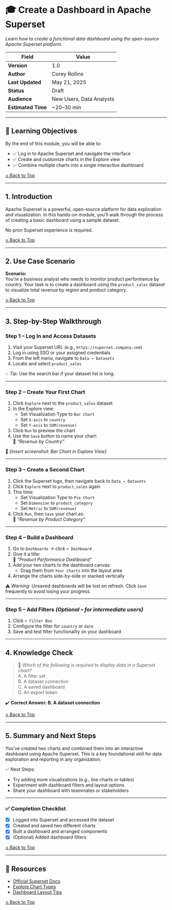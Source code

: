 # 🎓 Create a Dashboard in Apache Superset
*Learn how to create a functional data dashboard using the open-source Apache Superset platform.*

| **Field**         | **Value**                                |
|-------------------|--------------------------------------------|
| **Version**       | 1.0                                       |
| **Author**        | Corey Rollins                            |
| **Last Updated**  | May 21, 2025                             |
| **Status**        | Draft                                     |
| **Audience**      | New Users, Data Analysts                  |
| **Estimated Time**| ~20–30 min                                |

---

## 🧠 Learning Objectives

By the end of this module, you will be able to:

- ✅ Log in to Apache Superset and navigate the interface
- ✅ Create and customize charts in the Explore view
- ✅ Combine multiple charts into a single interactive dashboard

[🔝 Back to Top](#-create-a-dashboard-in-apache-superset)

---

## 1. Introduction

Apache Superset is a powerful, open-source platform for data exploration and visualization. In this hands-on module, you’ll walk through the process of creating a basic dashboard using a sample dataset.

No prior Superset experience is required.

[🔝 Back to Top](#-create-a-dashboard-in-apache-superset)

---

## 2. Use Case Scenario

**Scenario:**  
You’re a business analyst who needs to monitor product performance by country. Your task is to create a dashboard using the `product_sales` dataset to visualize total revenue by region and product category.

[🔝 Back to Top](#-create-a-dashboard-in-apache-superset)

---

## 3. Step-by-Step Walkthrough

### Step 1 – Log In and Access Datasets

1. Visit your Superset URL (e.g., `https://superset.company.com`)
2. Log in using SSO or your assigned credentials
3. From the left menu, navigate to `Data → Datasets`
4. Locate and select `product_sales`

💡 *Tip:* Use the search bar if your dataset list is long.

---

### Step 2 – Create Your First Chart

1. Click `Explore` next to the `product_sales` dataset
2. In the Explore view:
    - Set Visualization Type to `Bar Chart`
    - Set `X-axis` to `country`
    - Set `Y-axis` to `SUM(revenue)`
3. Click `Run` to preview the chart
4. Use the `Save` button to name your chart:  
   📄 _“Revenue by Country”_

📸 *[Insert screenshot: Bar Chart in Explore View]*

---

### Step 3 – Create a Second Chart

1. Click the Superset logo, then navigate back to `Data → Datasets`
2. Click `Explore` next to `product_sales` again
3. This time:
    - Set Visualization Type to `Pie Chart`
    - Set `Dimension` to `product_category`
    - Set `Metric` to `SUM(revenue)`
4. Click `Run`, then `Save` your chart as:  
   📄 _“Revenue by Product Category”_

---

### Step 4 – Build a Dashboard

1. Go to `Dashboards` → click `+ Dashboard`
2. Give it a title:  
   🧾 _“Product Performance Dashboard”_
3. Add your two charts to the dashboard canvas:
    - Drag them from `Your Charts` into the layout area
4. Arrange the charts side-by-side or stacked vertically

⚠️ *Warning:* Unsaved dashboards will be lost on refresh. Click `Save` frequently to avoid losing your progress.

---

### Step 5 – Add Filters *(Optional – for intermediate users)*

1. Click `+ Filter Box`
2. Configure the filter for `country` or `date`
3. Save and test filter functionality on your dashboard

---

## 4. Knowledge Check

> 🧠 *Which of the following is required to display data in a Superset chart?*  
> A. A filter set  
> B. A dataset connection  
> C. A saved dashboard  
> D. An export token  

✔️ **Correct Answer: B. A dataset connection**

[🔝 Back to Top](#-create-a-dashboard-in-apache-superset)

---

## 5. Summary and Next Steps

You’ve created two charts and combined them into an interactive dashboard using Apache Superset. This is a key foundational skill for data exploration and reporting in any organization.

✅ Next Steps:
- Try adding more visualizations (e.g., line charts or tables)
- Experiment with dashboard filters and layout options
- Share your dashboard with teammates or stakeholders

---

### ✅ Completion Checklist

- [x] Logged into Superset and accessed the dataset  
- [x] Created and saved two different charts  
- [x] Built a dashboard and arranged components  
- [x] (Optional) Added dashboard filters

[🔝 Back to Top](#-create-a-dashboard-in-apache-superset)

---

## 🔗 Resources

- [Official Superset Docs](https://superset.apache.org/docs/intro)
- [Explore Chart Types](https://superset.apache.org/docs/creating-charts-dashboards/explore)
- [Dashboard Layout Tips](https://superset.apache.org/docs/creating-charts-dashboards/dashboards)

[🔝 Back to Top](#-create-a-dashboard-in-apache-superset)
